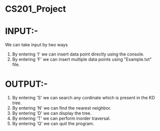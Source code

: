 # CS201_Project
# INPUT:-
  We can take input by two ways 
1. By entering 'I' we can insert data point directly using the console.
2. By entering 'F' we can insert multiple data points using "Example.txt" file.
# OUTPUT:-
1. By entering 'S' we can search any cordinate which is present in the KD tree.
2. By entering 'N' we can find the nearest neighbor.
3. By entering 'D' we can display the tree.
4. By entering 'T' we can perform inorder traversal.
5. By entering 'Q' we can quit the program.
